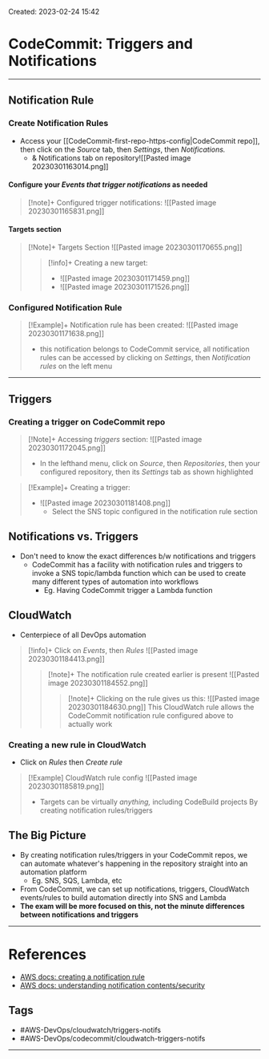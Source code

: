 Created: 2023-02-24 15:42
# CodeCommit: Triggers and Notifications
---
## Notification Rule
### Create Notification Rules
- Access your [[CodeCommit-first-repo-https-config|CodeCommit repo]], then click on the *Source* tab, then *Settings*, then *Notifications.* 
	- & Notifications tab on repository![[Pasted image 20230301163014.png]]
#### Configure your *Events that trigger notifications* as needed
>[!note]+ Configured trigger notifications:
> ![[Pasted image 20230301165831.png]]

#### Targets section
> [!Note]+ Targets Section
> ![[Pasted image 20230301170655.png]]
>>[!info]+ Creating a new target:
>>- ![[Pasted image 20230301171459.png]]
>>- ![[Pasted image 20230301171526.png]] 


### Configured Notification Rule
>[!Example]+ Notification rule has been created: 
>![[Pasted image 20230301171638.png]]
> - this notification belongs to CodeCommit service, all notification rules can be accessed by clicking on *Settings*, then *Notification rules* on the left menu



---

## Triggers
### Creating a trigger on CodeCommit repo
>[!Note]+ Accessing *triggers* section:
>![[Pasted image 20230301172045.png]]
> - In the lefthand menu, click on *Source*, then *Repositories*, then your configured repository, then its *Settings* tab as shown highlighted

>[!Example]+ Creating a trigger:
>- ![[Pasted image 20230301181408.png]]
>	- Select the SNS topic configured in the notification rule section

## Notifications vs. Triggers
- Don't need to know the exact differences b/w notifications and triggers
	- CodeCommit has a facility with notification rules and triggers to invoke a SNS topic/lambda function which can be used to create many different types of automation into workflows
		- Eg. Having CodeCommit trigger a Lambda function

## CloudWatch
- Centerpiece of all DevOps automation
>[!info]+ Click on *Events*, then *Rules*
>![[Pasted image 20230301184413.png]]
>>[!note]+ The notification rule created earlier is present
>>![[Pasted image 20230301184552.png]]
>>>[!note]+ Clicking on the rule gives us this:
>>>![[Pasted image 20230301184630.png]]
>>>This CloudWatch rule allows the CodeCommit notification rule configured above to actually work

### Creating a new rule in CloudWatch
- Click on *Rules* then *Create rule*
>[!Example] CloudWatch rule config
>![[Pasted image 20230301185819.png]]
>- Targets can be virtually *anything,* including CodeBuild projects
By creating notification rules/triggers  

## The Big Picture
- By creating notification rules/triggers in your CodeCommit repos, we can automate whatever's happening in the repository straight into an automation platform
	- Eg. SNS, SQS, Lambda, etc
- From CodeCommit, we can set up notifications, triggers, CloudWatch events/rules to build automation directly into SNS and Lambda
- **The exam will be more focused on this, not the minute differences between notifications and triggers**

___
# References
- [AWS docs: creating a notification rule](https://docs.aws.amazon.com/dtconsole/latest/userguide/notification-rule-create.html?icmpid=docs_acn_console)
- [AWS docs: understanding notification contents/security](https://docs.aws.amazon.com/dtconsole/latest/userguide/security.html#security-notifications)

## Tags
- #AWS-DevOps/cloudwatch/triggers-notifs 
- #AWS-DevOps/codecommit/cloudwatch-triggers-notifs 
---
